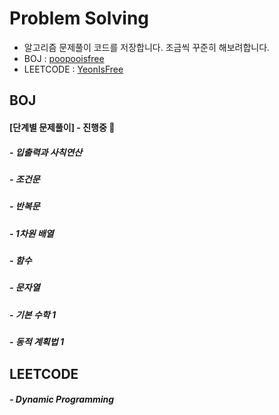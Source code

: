 # Problem Solving 
- 알고리즘 문제풀이 코드를 저장합니다. 조금씩 꾸준히 해보려합니다.
- BOJ : [poopooisfree](https://www.acmicpc.net/user/poopooisfree)
- LEETCODE : [YeonIsFree](https://leetcode.com/YeonIsFree/)

## BOJ

#### [단계별 문제풀이] - 진행중 🚀

##### - 입출력과 사칙연산
##### - 조건문
##### - 반복문
##### - 1차원 배열
##### - 함수
##### - 문자열
##### - 기본 수학 1
##### - 동적 계획법 1

## LEETCODE

##### - Dynamic Programming
